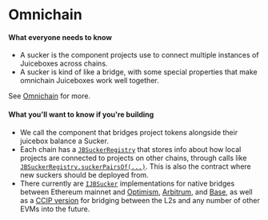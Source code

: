 # Omnichain

#### What everyone needs to know

* A sucker is the component projects use to connect multiple instances of Juiceboxes across chains.
* A sucker is kind of like a bridge, with some special properties that make omnichain Juiceboxes work well together.

See [Omnichain](/docs/v4/learn/glossary/omnichain.md) for more.
 
#### What you'll want to know if you're building

* We call the component that bridges project tokens alongside their juicebox balance a Sucker.
* Each chain has a [`JBSuckerRegistry`](/docs/v4/api/suckers/JBSuckerRegistry.md) that stores info about how local projects are connected to projects on other chains, through calls like [`JBSuckerRegistry.suckerPairsOf(...)`](/docs/v4/api/suckers/JBSuckerRegistry/#suckerpairsof). This is also the contract where new suckers should be deployed from.
* There currently are [`IJBSucker`](/docs/v4/api/suckers/interfaces/IJBSucker.md) implementations for native bridges between Ethereum mainnet and [Optimism](/docs/v4/api/suckers/JBOptimismSucker.md), [Arbitrum](/docs/v4/api/suckers/JBArbitrumSucker.md), and [Base](/docs/v4/api/suckers/JBBaseSucker.md), as well as a [CCIP version](/docs/v4/api/suckers/JBCCIPSucker.md) for bridging between the L2s and any number of other EVMs into the future.